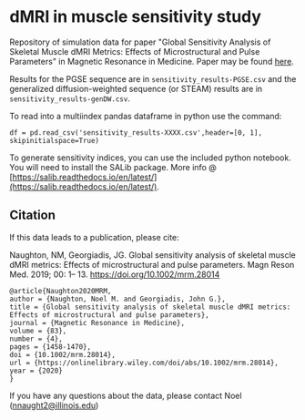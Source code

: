# dMRI in muscle sensitivity study
Repository of simulation data for paper "Global Sensitivity Analysis of Skeletal Muscle dMRI Metrics: Effects of Microstructural and Pulse Parameters" in Magnetic Resonance in Medicine. Paper may be found [here](https://doi.org/10.1002/mrm.28014).

Results for the PGSE sequence are in `sensitivity_results-PGSE.csv` and the generalized diffusion-weighted sequence (or STEAM) results are in `sensitivity_results-genDW.csv`.

To read into a multiindex pandas dataframe in python use the command: 

`df = pd.read_csv('sensitivity_results-XXXX.csv',header=[0, 1], skipinitialspace=True)`

To generate sensitivity indices, you can use the included python notebook. You will need to install the SALib package. More info @ [https://salib.readthedocs.io/en/latest/](https://salib.readthedocs.io/en/latest/). 

## Citation
If this data leads to a publication, please cite:

Naughton, NM, Georgiadis, JG. Global sensitivity analysis of skeletal muscle dMRI metrics: Effects of microstructural and pulse parameters. Magn Reson Med. 2019; 00: 1– 13. https://doi.org/10.1002/mrm.28014

```
@article{Naughton2020MRM,
author = {Naughton, Noel M. and Georgiadis, John G.},
title = {Global sensitivity analysis of skeletal muscle dMRI metrics: Effects of microstructural and pulse parameters},
journal = {Magnetic Resonance in Medicine},
volume = {83},
number = {4},
pages = {1458-1470},
doi = {10.1002/mrm.28014},
url = {https://onlinelibrary.wiley.com/doi/abs/10.1002/mrm.28014},
year = {2020}
}

```

If you have any questions about the data, please contact Noel ([nnaught2@illinois.edu](nnaught2@illinois.edu))

